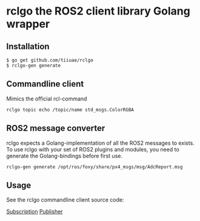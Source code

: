 rclgo the ROS2 client library Golang wrapper
============================================

Installation
------------

    $ go get github.com/tiiuae/rclgo
    $ rclgo-gen generate

Commandline client
------------------

Mimics the official rcl-command

    rclgo topic echo /topic/name std_msgs.ColorRGBA

ROS2 message converter
----------------------

rclgo expects a Golang-implementation of all the ROS2 messages to exists.
To use rclgo with your set of ROS2 plugins and modules, you need to generate the Golang-bindings before first use.

    rclgo-gen generate /opt/ros/foxy/share/px4_msgs/msg/AdcReport.msg

Usage
-----

See the rclgo commandline client source code:

[Subscription](cmd/rclgo/topic-echo.go)
[Publisher](cmd/rclgo/topic-pub.go)
